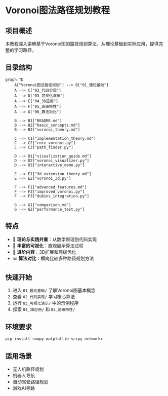 # Voronoi图法路径规划教程

## 项目概述

本教程深入讲解基于Voronoi图的路径规划算法，从理论基础到实际应用，提供完整的学习路径。

## 目录结构

```mermaid
graph TD
    A["Voronoi图法路径规划"] --> B["01_理论基础"]
    A --> C["02_代码实现"]
    A --> D["03_可视化演示"]
    A --> E["04_3D应用"]
    A --> F["05_高级特性"]
    A --> G["06_算法对比"]

    B --> B1["README.md"]
    B --> B2["basic_concepts.md"]
    B --> B3["voronoi_theory.md"]
    
    C --> C1["implementation_theory.md"]
    C --> C2["core_voronoi.py"]
    C --> C3["path_finder.py"]
    
    D --> D1["visualization_guide.md"]
    D --> D2["voronoi_visualizer.py"]
    D --> D3["interactive_demo.py"]
    
    E --> E1["3d_extension_theory.md"]
    E --> E2["voronoi_3d.py"]
    
    F --> F1["advanced_features.md"]
    F --> F2["improved_voronoi.py"]
    F --> F3["dubins_integration.py"]
    
    G --> G1["comparison.md"]
    G --> G2["performance_test.py"]
```

## 特点

- 🎯 **理论与实践并重**：从数学原理到代码实现
- 🎨 **丰富的可视化**：直观展示算法过程
- 🚀 **进阶内容**：3D扩展和高级优化
- 📊 **算法对比**：横向比较多种路径规划方法

## 快速开始

1. 进入 `01_理论基础/` 了解Voronoi图基本概念
2. 查看 `02_代码实现/` 学习核心算法
3. 运行 `03_可视化演示/` 中的示例程序
4. 探索 `04_3D应用/` 和 `05_高级特性/`

## 环境要求

```bash
pip install numpy matplotlib scipy networkx
```

## 适用场景

- 无人机路径规划
- 机器人导航
- 自动驾驶路径规划
- 游戏AI寻路 